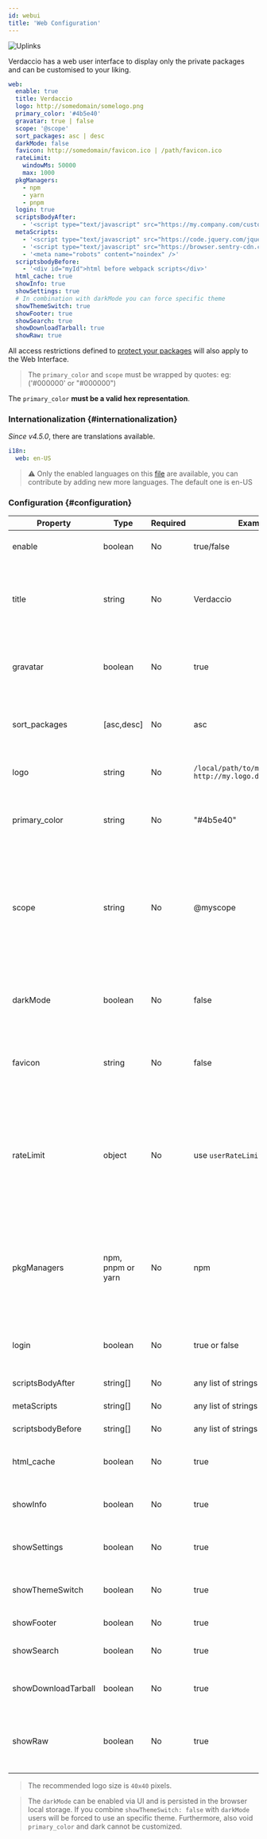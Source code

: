 ```yaml
---
id: webui
title: 'Web Configuration'
---
```


![Uplinks](https://user-images.githubusercontent.com/558752/52916111-fa4ba980-32db-11e9-8a64-f4e06eb920b3.png)

Verdaccio has a web user interface to display only the private packages and can be customised to your liking.

```yaml
web:
  enable: true
  title: Verdaccio
  logo: http://somedomain/somelogo.png
  primary_color: '#4b5e40'
  gravatar: true | false
  scope: '@scope'
  sort_packages: asc | desc
  darkMode: false
  favicon: http://somedomain/favicon.ico | /path/favicon.ico
  rateLimit:
    windowMs: 50000
    max: 1000
  pkgManagers:
    - npm
    - yarn
    - pnpm
  login: true
  scriptsBodyAfter:
    - '<script type="text/javascript" src="https://my.company.com/customJS.min.js"></script>'
  metaScripts:
    - '<script type="text/javascript" src="https://code.jquery.com/jquery-3.5.1.slim.min.js"></script>'
    - '<script type="text/javascript" src="https://browser.sentry-cdn.com/5.15.5/bundle.min.js"></script>'
    - '<meta name="robots" content="noindex" />'
  scriptsbodyBefore:
    - '<div id="myId">html before webpack scripts</div>'
  html_cache: true
  showInfo: true
  showSettings: true
  # In combination with darkMode you can force specific theme
  showThemeSwitch: true
  showFooter: true
  showSearch: true
  showDownloadTarball: true
  showRaw: true
```

All access restrictions defined to [protect your packages](protect-your-dependencies.md) will also apply to the Web Interface.

> The `primary_color` and `scope` must be wrapped by quotes: eg: ('#000000' or "#000000")

The `primary_color` **must be a valid hex representation**.

### Internationalization {#internationalization}

_Since v4.5.0_, there are translations available.

```yaml
i18n:
  web: en-US
```

> ⚠️ Only the enabled languages on this [file](https://github.com/verdaccio/verdaccio/blob/master/packages/plugins/ui-theme/src/i18n/enabledLanguages.ts) are available, you can contribute by adding new more languages. The default
> one is en-US

### Configuration {#configuration}

| Property            | Type              | Required | Example                                                       | Support     | Description                                                                                                                             |
| ------------------- | ----------------- | -------- | ------------------------------------------------------------- | ----------- | --------------------------------------------------------------------------------------------------------------------------------------- |
| enable              | boolean           | No       | true/false                                                    | all         | allow to display the web interface                                                                                                      |
| title               | string            | No       | Verdaccio                                                     | all         | HTML head title description (if is not define set "Verdaccio" by default).                                                              |
| gravatar            | boolean           | No       | true                                                          | `>v4`       | Gravatars will be generated under the hood if this property is enabled                                                                  |
| sort_packages       | [asc,desc]        | No       | asc                                                           | `>v4`       | By default private packages are sorted by ascending                                                                                     |
| logo                | string            | No       | `/local/path/to/my/logo.png` `http://my.logo.domain/logo.png` | all         | a URI where logo is located (header logo)                                                                                               |
| primary_color       | string            | No       | "#4b5e40"                                                     | `>4`        | The primary color to use throughout the UI (header, etc)                                                                                |
| scope               | string            | No       | @myscope                                                      | `>v3.x`     | If you're using this registry for a specific module scope, specify that scope to set it in the webui instructions header                |
| darkMode            | boolean           | No       | false                                                         | `>=v4.6.0`  | This mode is an special theme for those want to live in the dark side                                                                   |
| favicon             | string            | No       | false                                                         | `>=v5.0.1`  | Display a custom favicon, can be local resource or valid url                                                                            |
| rateLimit           | object            | No       | use `userRateLimit` configuration                             | `>=v5.4.0`  | Increase or decrease rate limit, by default is 5k request every 2 minutes, only limit web api endpoints, the CSS, JS, etcc are ingnored |
| pkgManagers         | npm, pnpm or yarn | No       | npm                                                           | `>=v5.5.0`  | Allow customise which package managers on the side bar and registry information dialog are visible                                      |
| login               | boolean           | No       | true or false                                                 | `>=v5.5.0`  | Allow disable login on the UI (also include web endpoints).                                                                             |
| scriptsBodyAfter    | string[]          | No       | any list of strings                                           | `>=5.0.0`   | inject scripts after the <body/> tag                                                                                                    |
| metaScripts         | string[]          | No       | any list of strings                                           | `>=5.0.0`   | inject scripts inside <head/>                                                                                                           |
| scriptsbodyBefore   | string[]          | No       | any list of strings                                           | `>=5.0.0`   | inject scripts before the <body/>                                                                                                       |
| html_cache          | boolean           | No       | true                                                          | `>=v5.9.0`  | whether the html cache is enabled, default true                                                                                         |
| showInfo            | boolean           | No       | true                                                          | `>=v5.10.0` | display the info button on the header                                                                                                   |
| showSettings        | boolean           | No       | true                                                          | `>=v5.10.0` | display the settings button on the header                                                                                               |
| showThemeSwitch     | boolean           | No       | true                                                          | `>=v5.10.0` | display the theme switch button on the header                                                                                           |
| showFooter          | boolean           | No       | true                                                          | `>=v5.10.0` | allow hide footer                                                                                                                       |
| showSearch          | boolean           | No       | true                                                          | `>=v5.10.0` | allow hide search component                                                                                                             |
| showDownloadTarball | boolean           | No       | true                                                          | `>=v5.10.0` | allow hide download button on the sidebar                                                                                               |
| showRaw             | boolean           | No       | true                                                          | `>=v5.10.0` | allow hide manifest button on the sidebar (experimental feature)                                                                        |

> The recommended logo size is `40x40` pixels.

> The `darkMode` can be enabled via UI and is persisted in the browser local storage. If you combine `showThemeSwitch: false` with `darkMode` users will be forced to use an specific theme. Furthermore, also void `primary_color` and dark cannot be customized.
